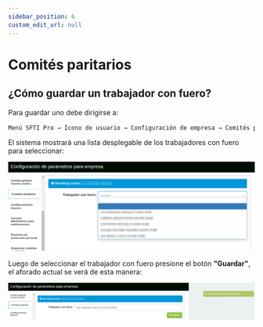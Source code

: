 ```yaml
---
sidebar_position: 6
custom_edit_url: null
---
```

# Comités paritarios 
## ¿Cómo guardar un trabajador con fuero?
Para guardar uno debe dirigirse a:

<div align="center">

```bash
Menú SFTI Pro → Ícono de usuario → Configuración de empresa → Comités paritario
```
</div>

El sistema mostrará una lista desplegable de los trabajadores con fuero para seleccionar: 

<div align="center">

![aforado](/img/img_manual/img_configuracion/2023-08-08_09-31.png)

</div>

Luego de seleccionar el trabajador con fuero presione el botón **"Guardar"**, el aforado actual se verá de esta manera:

<div align="center">

![guardar](/img/img_manual/img_configuracion/2023-08-08_09-33.png)

</div>